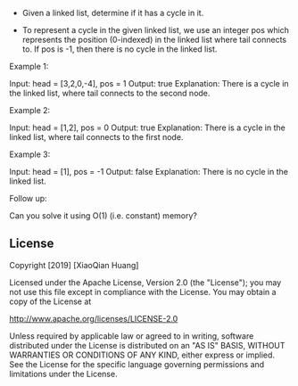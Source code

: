 
- Given a linked list, determine if it has a cycle in it.

- To represent a cycle in the given linked list, we use an integer pos which represents the position (0-indexed) in the linked list where tail connects to. If pos is -1, then there is no cycle in the linked list.



Example 1:

Input: head = [3,2,0,-4], pos = 1
Output: true
Explanation: There is a cycle in the linked list, where tail connects to the second node.



Example 2:

Input: head = [1,2], pos = 0
Output: true
Explanation: There is a cycle in the linked list, where tail connects to the first node.



Example 3:

Input: head = [1], pos = -1
Output: false
Explanation: There is no cycle in the linked list.


 

Follow up:

Can you solve it using O(1) (i.e. constant) memory?



## License

Copyright [2019] [XiaoQian Huang]

Licensed under the Apache License, Version 2.0 (the "License");
you may not use this file except in compliance with the License.
You may obtain a copy of the License at

http://www.apache.org/licenses/LICENSE-2.0

Unless required by applicable law or agreed to in writing, software
distributed under the License is distributed on an "AS IS" BASIS,
WITHOUT WARRANTIES OR CONDITIONS OF ANY KIND, either express or implied.
See the License for the specific language governing permissions and
limitations under the License.
